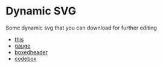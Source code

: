# Dynamic SVG
Some dynamic svg that you can download for further editing


* [this](https://tdewin.github.io/dynamicsvg/)
* [gauge](https://tdewin.github.io/dynamicsvg/gauge)
* [boxedheader](https://tdewin.github.io/dynamicsvg/boxedheader)
* [codebox](https://tdewin.github.io/dynamicsvg/codebox)
